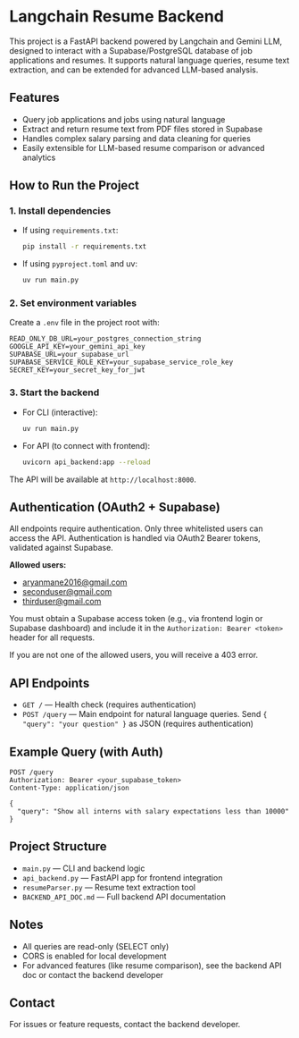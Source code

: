 # Langchain Resume Backend

This project is a FastAPI backend powered by Langchain and Gemini LLM, designed to interact with a Supabase/PostgreSQL database of job applications and resumes. It supports natural language queries, resume text extraction, and can be extended for advanced LLM-based analysis.

## Features

- Query job applications and jobs using natural language
- Extract and return resume text from PDF files stored in Supabase
- Handles complex salary parsing and data cleaning for queries
- Easily extensible for LLM-based resume comparison or advanced analytics

## How to Run the Project

### 1. Install dependencies

- If using `requirements.txt`:
  ```sh
  pip install -r requirements.txt
  ```
- If using `pyproject.toml` and uv:
  ```sh
  uv run main.py
  ```

### 2. Set environment variables

Create a `.env` file in the project root with:

```
READ_ONLY_DB_URL=your_postgres_connection_string
GOOGLE_API_KEY=your_gemini_api_key
SUPABASE_URL=your_supabase_url
SUPABASE_SERVICE_ROLE_KEY=your_supabase_service_role_key
SECRET_KEY=your_secret_key_for_jwt
```

### 3. Start the backend

- For CLI (interactive):
  ```sh
  uv run main.py
  ```
- For API (to connect with frontend):
  ```sh
  uvicorn api_backend:app --reload
  ```

The API will be available at `http://localhost:8000`.

## Authentication (OAuth2 + Supabase)

All endpoints require authentication. Only three whitelisted users can access the API. Authentication is handled via OAuth2 Bearer tokens, validated against Supabase.

**Allowed users:**

- aryanmane2016@gmail.com
- seconduser@gmail.com
- thirduser@gmail.com

You must obtain a Supabase access token (e.g., via frontend login or Supabase dashboard) and include it in the `Authorization: Bearer <token>` header for all requests.

If you are not one of the allowed users, you will receive a 403 error.

## API Endpoints

- `GET /` — Health check (requires authentication)
- `POST /query` — Main endpoint for natural language queries. Send `{ "query": "your question" }` as JSON (requires authentication)

## Example Query (with Auth)

```http
POST /query
Authorization: Bearer <your_supabase_token>
Content-Type: application/json

{
  "query": "Show all interns with salary expectations less than 10000"
}
```

## Project Structure

- `main.py` — CLI and backend logic
- `api_backend.py` — FastAPI app for frontend integration
- `resumeParser.py` — Resume text extraction tool
- `BACKEND_API_DOC.md` — Full backend API documentation

## Notes

- All queries are read-only (SELECT only)
- CORS is enabled for local development
- For advanced features (like resume comparison), see the backend API doc or contact the backend developer

## Contact

For issues or feature requests, contact the backend developer.
